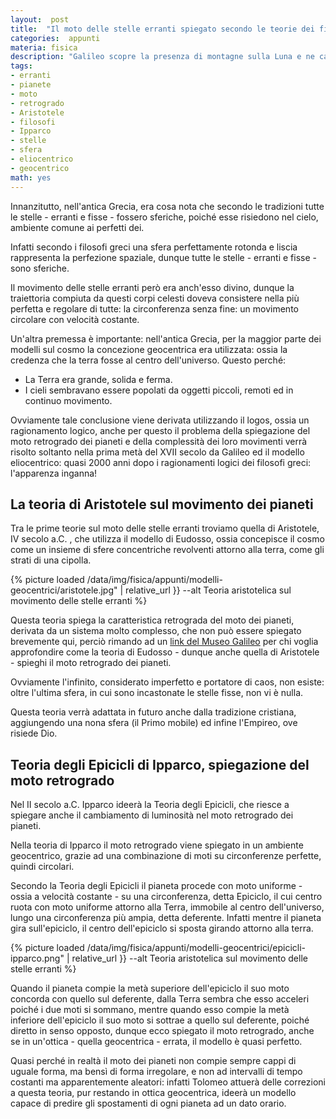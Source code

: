 ```yaml
---
layout:  post
title:  "Il moto delle stelle erranti spiegato secondo le teorie dei filosofi Greci: Ipparco, Aristotele e Eudosso"
categories:  appunti
materia: fisica
description: "Galileo scopre la presenza di montagne sulla Luna e ne calcola l'altezza attraverso le osservazioni con il suo telescopio."
tags:
- erranti
- pianete
- moto
- retrogrado
- Aristotele
- filosofi
- Ipparco
- stelle
- sfera
- eliocentrico
- geocentrico
math: yes
---
```


Innanzitutto, nell'antica Grecia, era cosa nota che secondo le tradizioni tutte le stelle - erranti e fisse - fossero sferiche, poiché esse risiedono nel cielo, ambiente comune ai perfetti dei.

Infatti secondo i filosofi greci una sfera perfettamente rotonda e liscia rappresenta la perfezione spaziale, dunque tutte le stelle - erranti e fisse - sono sferiche.

Il movimento delle stelle erranti però era anch'esso divino, dunque la traiettoria compiuta da questi corpi celesti doveva consistere nella più perfetta e regolare di tutte: la circonferenza senza fine: un movimento circolare con velocità costante.

Un'altra premessa è importante: nell'antica Grecia, per la maggior parte dei modelli sul cosmo la concezione geocentrica era utilizzata: ossia la credenza che la terra fosse al centro dell'universo. Questo perché:

* La Terra era grande, solida e ferma.
* I cieli sembravano essere popolati da oggetti piccoli, remoti ed in continuo movimento.

Ovviamente tale conclusione viene derivata utilizzando il logos, ossia un ragionamento logico, anche per questo il problema della spiegazione del moto retrogrado dei pianeti e della complessità dei loro movimenti verrà risolto soltanto nella prima metà del XVII secolo da Galileo ed il modello eliocentrico: quasi 2000 anni dopo i ragionamenti logici dei filosofi greci: l'apparenza inganna!

## La teoria di Aristotele sul movimento dei pianeti

Tra le prime teorie sul moto delle stelle erranti troviamo quella di Aristotele, IV secolo a.C. , che utilizza il modello di Eudosso, ossia concepisce il cosmo come un insieme di sfere concentriche revolventi attorno alla terra, come gli strati di una cipolla.

{% picture loaded /data/img/fisica/appunti/modelli-geocentrici/aristotele.jpg" | relative_url }} --alt Teoria aristotelica sul movimento delle stelle erranti %}


Questa teoria spiega la caratteristica retrograda del moto dei pianeti, derivata da un sistema molto complesso, che non può essere spiegato brevemente qui, perciò rimando ad un [link del Museo Galileo](https://catalogo.museogalileo.it/multimedia/SistemaEudosso.html) per chi voglia approfondire come la teoria di Eudosso - dunque anche quella di Aristotele - spieghi il moto retrogrado dei pianeti.

Ovviamente l'infinito, considerato imperfetto e portatore di caos, non esiste: oltre l'ultima sfera, in cui sono incastonate le stelle fisse, non vi è nulla.

Questa teoria verrà adattata in futuro anche dalla tradizione cristiana, aggiungendo una nona sfera (il Primo mobile) ed infine l'Empireo, ove risiede Dio.

## Teoria degli Epicicli di Ipparco, spiegazione del moto retrogrado

Nel II secolo a.C. Ipparco ideerà la Teoria degli Epicicli, che riesce a spiegare anche il cambiamento di luminosità nel moto retrogrado dei pianeti.

Nella teoria di Ipparco il moto retrogrado viene spiegato in un ambiente geocentrico, grazie ad una combinazione di moti su circonferenze perfette, quindi circolari.

Secondo la Teoria degli Epicicli il pianeta procede con moto uniforme - ossia a velocità costante - su una circonferenza, detta Epiciclo, il cui centro ruota con moto uniforme attorno alla Terra, immobile al centro dell'universo, lungo una circonferenza più ampia, detta deferente. Infatti mentre il pianeta gira sull'epiciclo, il centro dell'epiciclo si sposta girando attorno alla terra.

{% picture loaded /data/img/fisica/appunti/modelli-geocentrici/epicicli-ipparco.png" | relative_url }} --alt Teoria aristotelica sul movimento delle stelle erranti %}


Quando il pianeta compie la metà superiore dell'epiciclo il suo moto concorda con quello sul deferente, dalla Terra sembra che esso acceleri poiché i due moti si sommano, mentre quando esso compie la metà inferiore dell'epiciclo il suo moto si sottrae a quello sul deferente, poiché diretto in senso opposto, dunque ecco spiegato il moto retrogrado, anche se in un'ottica - quella geocentrica - errata, il modello è quasi perfetto.


Quasi perché in realtà il moto dei pianeti non compie sempre cappi di uguale forma, ma bensì di forma irregolare, e non ad intervalli di tempo costanti ma apparentemente aleatori: infatti Tolomeo attuerà delle correzioni a questa teoria, pur restando in ottica geocentrica, ideerà un modello capace di predire gli spostamenti di ogni pianeta ad un dato orario. 